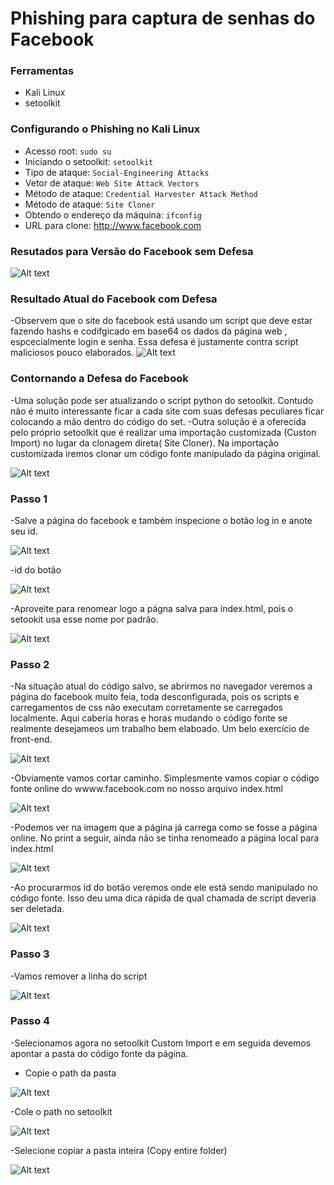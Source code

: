 # Phishing para captura de senhas do Facebook

### Ferramentas

- Kali Linux
- setoolkit

### Configurando o Phishing no Kali Linux

- Acesso root: ``` sudo su ```
- Iniciando o setoolkit: ``` setoolkit ```
- Tipo de ataque: ``` Social-Engineering Attacks ```
- Vetor de ataque: ``` Web Site Attack Vectors ```
- Método de ataque: ```Credential Harvester Attack Method ```
- Método de ataque: ``` Site Cloner ```
- Obtendo o endereço da máquina: ``` ifconfig ```
- URL para clone: http://www.facebook.com

### Resutados para Versão do Facebook sem Defesa 

![Alt text](./passwd.png "Optional title")

### Resultado Atual do Facebook com Defesa
-Observem que o site do facebook está usando um script que deve estar fazendo hashs e codifgicado em base64 os dados 
da página web , espcecialmente login e senha. Essa defesa é justamente contra script maliciosos pouco elaborados.
![Alt text](./Capturar21.JPG "Optional title")

### Contornando a Defesa do Facebook
-Uma solução pode ser atualizando o script python do setoolkit. Contudo não é muito interessante ficar a cada site com suas defesas
peculiares ficar colocando a mão dentro do código do set.
-Outra solução é a oferecida pelo próprio setoolkit que é realizar uma importação customizada (Custon Import) no lugar da clonagem direta( Site Cloner). Na importação customizada iremos clonar um código fonte manipulado da página original. 

![Alt text](./Capturar13.JPG "Optional title")

### Passo 1 
-Salve a página do facebook e também inspecione o botão log in e anote seu id.

![Alt text](./Capturar.JPG "Optional title")

-id do botão

![Alt text](./Capturar5.JPG "Optional title")

-Aproveite para renomear logo a págna salva para index.html, pois o setookit usa esse nome por padrão.

![Alt text](./Capturar17.JPG "Optional title")

### Passo 2 
-Na situação atual do código salvo, se abrirmos no navegador veremos a página do facebook muito feia, toda desconfigurada, pois os scripts e carregamentos de css não executam corretamente se carregados localmente. Aqui caberia horas e horas mudando o código fonte se realmente desejameos um trabalho bem elaboado. Um belo exercício de front-end.

![Alt text](./Capturar2.JPG "Optional title")

-Obviamente vamos cortar caminho. Simplesmente vamos copiar o código fonte online do wwww.facebook.com no nosso arquivo index.html

![Alt text](./Capturar6.JPG "Optional title")

-Podemos ver na imagem que a página já carrega como se fosse a página online. No print a seguir, ainda não se tinha renomeado a página local para index.html

![Alt text](./Capturar8.JPG "Optional title")

-Ao procurarmos id do botão veremos onde ele está sendo manipulado no código fonte. Isso deu uma dica rápida de qual chamada de script deveria ser deletada.

![Alt text](./Capturar24.JPG "Optional title")

### Passo 3 
-Vamos remover a linha do script

![Alt text](./Capturar4.JPG "Optional title")

### Passo 4 
-Selecionamos agora no setoolkit Custom Import e em seguida devemos apontar a pasta do código fonte da página. 
- Copie o path  da pasta
 
![Alt text](./Capturar14.JPG "Optional title")

-Cole o path no setoolkit

![Alt text](./Capturar15.JPG "Optional title")

-Selecione copiar a pasta inteira (Copy entire folder)

![Alt text](./Capturar18.JPG "Optional title")




